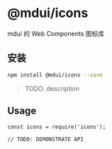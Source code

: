 # @mdui/icons

mdui 的 Web Components 图标库

## 安装

```bash
npm install @mdui/icons --save
```







> TODO: description

## Usage

```
const icons = require('icons');

// TODO: DEMONSTRATE API
```
